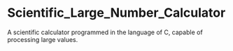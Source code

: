 # Scientific_Large_Number_Calculator
A scientific calculator programmed in the language of C, capable of processing large values.
